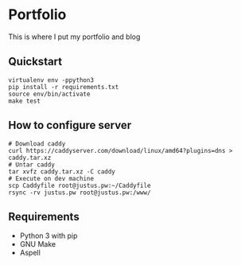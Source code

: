 # Portfolio
This is where I put my portfolio and blog

## Quickstart
```
virtualenv env -ppython3
pip install -r requirements.txt
source env/bin/activate
make test
```

## How to configure server
```
# Download caddy
curl https://caddyserver.com/download/linux/amd64?plugins=dns > caddy.tar.xz
# Untar caddy
tar xvfz caddy.tar.xz -C caddy
# Execute on dev machine
scp Caddyfile root@justus.pw:~/Caddyfile
rsync -rv justus.pw root@justus.pw:/www/
```

## Requirements
- Python 3 with pip
- GNU Make
- Aspell

